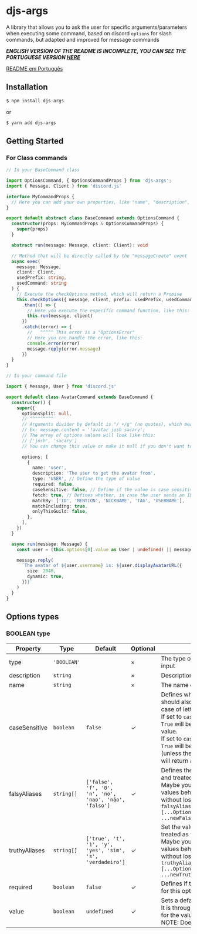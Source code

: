 # djs-args
A library that allows you to ask the user for specific arguments/parameters when executing some command, based on discord `options` for slash commands, but adapted and improved for message commands

***ENGLISH VERSION OF THE README IS INCOMPLETE, YOU CAN SEE THE PORTUGUESE VERSION [HERE](./README.pt.md)***

[README em Português](/README.pt.md)

## Installation

```bash
$ npm install djs-args
```
or
```bash
$ yarn add djs-args
```

## Getting Started

### For Class commands

```ts
// In your BaseCommand class

import OptionsCommand, { OptionsCommandProps } from 'djs-args';
import { Message, Client } from 'discord.js'

interface MyCommandProps {
  // Here you can add your own properties, like "name", "description", etc.
}

export default abstract class BaseCommand extends OptionsCommand {
  constructor(props: MyCommandProps & OptionsCommandProps) {
    super(props)
  }

  abstract run(message: Message, client: Client): void

  // Method that will be directly called by the "messageCreate" event
  async exec(
    message: Message,
    client: Client,
    usedPrefix: string,
    usedCommand: string
  ) {
    // Execute the checkOptions method, which will return a Promise
    this.checkOptions({ message, client, prefix: usedPrefix, usedCommand })
      .then(() => {
        // Here you execute the especific command function, like this:
        this.run(message, client)
      })
      .catch((error) => {
        //   ^^^^^ This error is a "OptionsError"
        // Here you can handle the error, like this:
        console.error(error)
        message.reply(error.message)
      })
  }
}
```

```ts
// In your command file

import { Message, User } from 'discord.js'

export default class AvatarCommand extends BaseCommand {
  constructor() {
    super({
      optionsSplit: null,
      // ^^^^^^^^^
      // Arguments divider by default is "/ +/g" (no quotes), which means that all user message content after the prefix and command name will be separated by each one or more spaces.
      // Ex: message.content = '!avatar josh sacary';
      // The array of options values will look like this:
      // ['josh', 'sacary']
      // You can change this value or make it null if you don't want to separate (in which case your command may only require one option)

      options: [
        {
          name: 'user',
          description: 'The user to get the avatar from',
          type: 'USER', // Define the type of value
          required: false, 
          caseSensitive: false, // Define if the value is case sensitive or not
          fetch: true, // Defines whether, in case the user sends an ID, it will fetch the entire Discord or fetch only the bot users
          matchBy: ['ID', 'MENTION', 'NICKNAME', 'TAG', 'USERNAME'],
          matchIncluding: true,
          onlyThisGuild: false,
        },
      ],
    })
  }

  async run(message: Message) {
    const user = (this.options[0].value as User | undefined) || message.author

    message.reply(
      `The avatar of ${user.username} is: ${user.displayAvatarURL({
        size: 2048,
        dynamic: true,
      })}`
    )
  }
}
```

## Options types

### BOOLEAN type

| Property      | Type        | Default                                                    | Optional | Description                                                                                                                                                                                                                                                                                                                                                                               |
|---------------|-------------|------------------------------------------------------------|----------|-------------------------------------------------------------------------------------------------------------------------------------------------------------------------------------------------------------------------------------------------------------------------------------------------------------------------------------------------------------------------------------------|
| type          | `'BOOLEAN'` |                                                            | &times;  | The type of option you want the user to input                                                                                                                                                                                                                                                                                                                                             |
| description   | `string`    |                                                            | &times;  | Description of what the option means                                                                                                                                                                                                                                                                                                                                                      |
| name          | `string`    |                                                            | &times;  | The name of the option                                                                                                                                                                                                                                                                                                                                                                    |
| caseSensitive | `boolean`   | `false`                                                    | &check;  | Defines whether what the user enters should also be compared in relation to the case of letters.<br>If set to `caseSensitive: false`, the input `True` will be considered a valid input of true value.<br>If set to `caseSensitive: true`, the input `True` will be considered an invalid input (unless there is one aliase equals `True`) and will return an error which may be treated. |
| falsyAliases  | `string[]`  | `['false', 'f', '0', 'n', 'no', 'nao', 'não', 'falso']`    | &check;  | Defines the values that will be considered and treated as `false` if the user types it.<br>Maybe you don't want to leave the default values behind, so you can add new ones without losing the defaults like this:<br>`falsyAliases: [...OptionsCommand.defaultFalsyAliases, ...newFalsyAliases]`                                                                                         |
| truthyAliases | `string[]`  | `['true', 't', '1', 'y', 'yes', 'sim', 's', 'verdadeiro']` | &check;  | Set the values that will be considered and treated as `true` if the user types it.<br>Maybe you don't want to leave the default values behind, so you can add new ones without losing the defaults like this:<br>`truthyAliases: [...OptionsCommand.defaultTruthyAliases, ...newTruthyAliases]`                                                                                           |
| required      | `boolean`   | `false`                                                    | &check;  | Defines if the user needs to put any value for this option.                                                                                                                                                                                                                                                                                                                         |
| value         | `boolean`   | `undefined`                                                | &check;  | Sets a default value for the option.<br>It is through this property that you will look for the value that the user typed.<br>NOTE: Does not work if `required: true`                                                                                                                                 |
